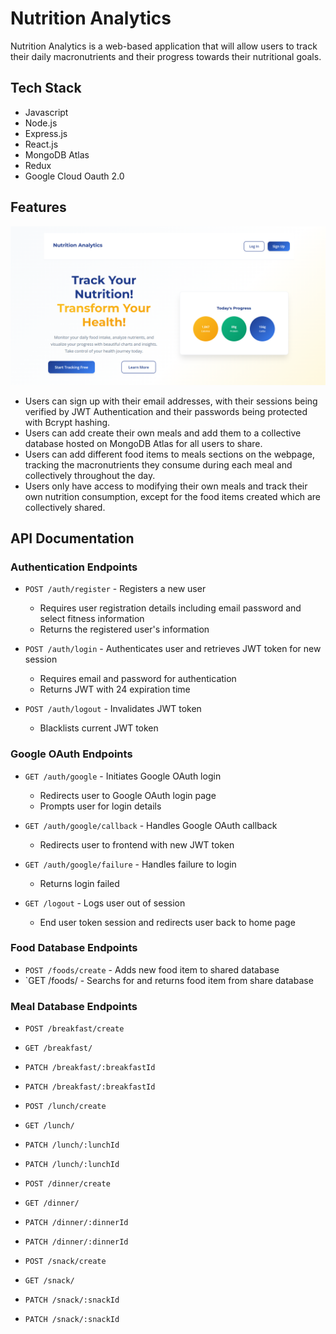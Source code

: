 # Nutrition Analytics

Nutrition Analytics is a web-based application that will allow users to track their daily macronutrients and their progress towards their nutritional goals.

## Tech Stack

- Javascript
- Node.js
- Express.js
- React.js
- MongoDB Atlas
- Redux
- Google Cloud Oauth 2.0

## Features

![](frontend/frontpage.png)

- Users can sign up with their email addresses, with their sessions being verified by JWT Authentication and their passwords being protected with Bcrypt hashing.
- Users can add create their own meals and add them to a collective database hosted on MongoDB Atlas for all users to share.
- Users can add different food items to meals sections on the webpage, tracking the macronutrients they consume during each meal and collectively throughout the day.
- Users only have access to modifying their own meals and track their own nutrition consumption, except for the food items created which are collectively shared.

## API Documentation

### Authentication Endpoints
- `POST /auth/register` - Registers a new user
    - Requires user registration details including email password and select fitness information
    - Returns the registered user's information

- `POST /auth/login` - Authenticates user and retrieves JWT token for new session
    - Requires email and password for authentication
    - Returns JWT with 24 expiration time

- `POST /auth/logout` - Invalidates JWT token
    - Blacklists current JWT token

### Google OAuth Endpoints
- `GET /auth/google` - Initiates Google OAuth login
    - Redirects user to Google OAuth login page
    - Prompts user for login details

- `GET /auth/google/callback` - Handles Google OAuth callback
    - Redirects user to frontend with new JWT token

- `GET /auth/google/failure` - Handles failure to login
    - Returns login failed

- `GET /logout` - Logs user out of session
    - End user token session and redirects user back to home page

### Food Database Endpoints
- `POST /foods/create` - Adds new food item to shared database
- `GET /foods/ - Searchs for and returns food item from share database

### Meal Database Endpoints
- `POST /breakfast/create`
- `GET /breakfast/`
- `PATCH /breakfast/:breakfastId`
- `PATCH /breakfast/:breakfastId`

- `POST /lunch/create`
- `GET /lunch/`
- `PATCH /lunch/:lunchId`
- `PATCH /lunch/:lunchId`

- `POST /dinner/create`
- `GET /dinner/`
- `PATCH /dinner/:dinnerId`
- `PATCH /dinner/:dinnerId`
  
- `POST /snack/create`
- `GET /snack/`
- `PATCH /snack/:snackId`
- `PATCH /snack/:snackId`
